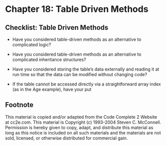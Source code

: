 Chapter 18: Table Driven Methods
================================

Checklist: Table Driven Methods
-------------------------------

- Have you considered table-driven methods as an alternative to complicated logic?

- Have you considered table-driven methods as an alternative to complicated inheritance structures?

- Have you considered storing the table’s data externally and reading it at run time so that the data can be modified without changing code?

- If the table cannot be accessed directly via a straightforward array index (as in the Age example), have your put


Footnote
--------
This material is copied and/or adapted from the Code Complete 2 Website at cc2e.com. This material is Copyright (c) 1993-2004 Steven C. McConnell. Permission is hereby given to copy, adapt, and distribute this material as long as this notice is included on all such materials and the materials are not sold, licensed, or otherwise distributed for commercial gain.

